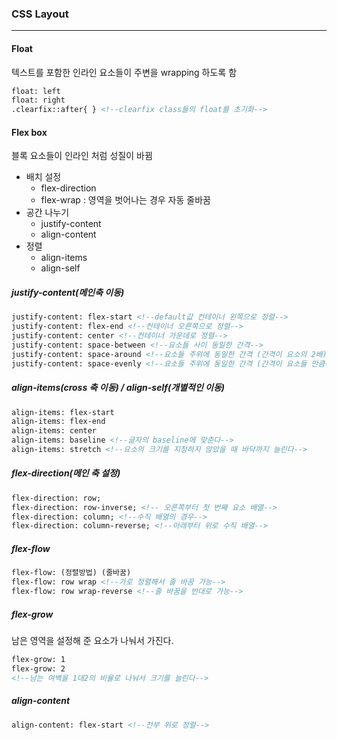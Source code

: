 ### CSS Layout

----

#### Float

텍스트를 포함한 인라인 요소들이 주변을 wrapping 하도록 함

```html
float: left
float: right
.clearfix::after{ } <!--clearfix class들의 float를 초기화-->
```

#### Flex box

블록 요소들이 인라인 처럼 성질이 바뀜

- 배치 설정
  - flex-direction
  - flex-wrap : 영역을 벗어나는 경우 자동 줄바꿈
- 공간 나누기
  - justify-content
  - align-content
- 정렬
  - align-items
  - align-self

##### justify-content(메인축 이동)

```html
justify-content: flex-start <!--default값 컨테이너 왼쪽으로 정렬-->
justify-content: flex-end <!--컨테이너 오른쪽으로 정렬-->
justify-content: center <!--컨테이너 가운데로 정렬-->
justify-content: space-between <!--요소들 사이 동일한 간격-->
justify-content: space-around <!--요소들 주위에 동일한 간격 (간격이 요소의 2배)-->
justify-content: space-evenly <!--요소들 주위에 동일한 간격 (간격이 요소들 만큼이다)-->
```

##### align-items(cross 축 이동) / align-self(개별적인 이동)

```html
align-items: flex-start
align-items: flex-end
align-items: center
align-items: baseline <!--글자의 baseline에 맞춘다-->
align-items: stretch <!--요소의 크기를 지정하지 않았을 때 바닥까지 늘린다-->
```

##### flex-direction(메인 축 설정)

```html
flex-direction: row;
flex-direction: row-inverse; <!-- 오른쪽부터 첫 번째 요소 배열-->
flex-direction: column; <!--수직 배열의 경우-->
flex-direction: column-reverse; <!--아래부터 위로 수직 배열-->
```

##### flex-flow

```html
flex-flow: (정렬방법) (줄바꿈)
flex-flow: row wrap <!--가로 정렬해서 줄 바꿈 가능-->
flex-flow: row wrap-reverse <!--줄 바꿈을 반대로 가능-->
```

##### flex-grow

남은 영역을 설정해 준 요소가 나눠서 가진다.

```html
flex-grow: 1
flex-grow: 2
<!--남는 여백을 1대2의 비율로 나눠서 크기를 늘린다-->
```

##### align-content

```html
align-content: flex-start <!--전부 위로 정렬-->
```

